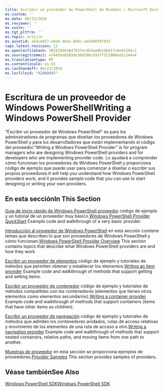 ```yaml
---
title: Escribir un proveedor de PowerShell de Windows | Microsoft Docs
ms.custom: ''
ms.date: 09/13/2016
ms.reviewer: ''
ms.suite: ''
ms.tgt_pltfrm: ''
ms.topic: article
ms.assetid: a54ce657-e0e0-4b3e-b9dc-aed39876f933
caps.latest.revision: 11
ms.openlocfilehash: 58252956184703fdcdb3aa9b1db617c6e91294c1
ms.sourcegitcommit: e7445ba8203da304286c591ff513900ad1c244a4
ms.translationtype: MT
ms.contentlocale: es-ES
ms.lasthandoff: 04/23/2019
ms.locfileid: "62080845"
---
```

# <a name="writing-a-windows-powershell-provider"></a><span data-ttu-id="92bb5-102">Escritura de un proveedor de Windows PowerShell</span><span class="sxs-lookup"><span data-stu-id="92bb5-102">Writing a Windows PowerShell Provider</span></span>

<span data-ttu-id="92bb5-103">"Escribir un proveedor de Windows PowerShell" es para los administradores de programas que diseñan los proveedores de Windows PowerShell y para los desarrolladores que están implementando el código del proveedor.</span><span class="sxs-lookup"><span data-stu-id="92bb5-103">"Writing a Windows PowerShell Provider" is for program managers who are designing Windows PowerShell providers and for developers who are implementing provider code.</span></span> <span data-ttu-id="92bb5-104">Lo ayudará a comprender cómo funcionan los proveedores de Windows PowerShell y proporciona código de ejemplo que puede usar para comenzar a diseñar o escribir sus propios proveedores.</span><span class="sxs-lookup"><span data-stu-id="92bb5-104">It will help you understand how Windows PowerShell providers work, and it provides sample code that you can use to start designing or writing your own providers.</span></span>

## <a name="in-this-section"></a><span data-ttu-id="92bb5-105">En esta sección</span><span class="sxs-lookup"><span data-stu-id="92bb5-105">In This Section</span></span>

<span data-ttu-id="92bb5-106">[Guía de inicio rápido de Windows PowerShell proveedor](./windows-powershell-provider-quickstart.md) código de ejemplo y un tutorial de un proveedor muy básico.</span><span class="sxs-lookup"><span data-stu-id="92bb5-106">[Windows PowerShell Provider QuickStart](./windows-powershell-provider-quickstart.md) Example code and walkthrough of a very basic provider.</span></span>

<span data-ttu-id="92bb5-107">[Introducción al proveedor de Windows PowerShell](./windows-powershell-provider-overview.md) en esta sección contiene temas que describen lo que son proveedores de Windows PowerShell y cómo funcionan.</span><span class="sxs-lookup"><span data-stu-id="92bb5-107">[Windows PowerShell Provider Overview](./windows-powershell-provider-overview.md) This section contains topics that describe what Windows PowerShell providers are and how they work.</span></span>

<span data-ttu-id="92bb5-108">[Escribir un proveedor de elementos](./writing-an-item-provider.md) código de ejemplo y tutoriales de métodos que permiten obtener y establecer los elementos.</span><span class="sxs-lookup"><span data-stu-id="92bb5-108">[Writing an item provider](./writing-an-item-provider.md) Example code and walkthrough of methods that support getting and setting items.</span></span>

<span data-ttu-id="92bb5-109">[Escribir un proveedor de contenedor](./writing-a-container-provider.md) código de ejemplo y tutoriales de métodos compatibles con los contenedores (elementos que tienen otros elementos como elementos secundarios).</span><span class="sxs-lookup"><span data-stu-id="92bb5-109">[Writing a container provider](./writing-a-container-provider.md) Example code and walkthrough of methods that support containers (items that have other items as children).</span></span>

<span data-ttu-id="92bb5-110">[Escribir un proveedor de navegación](./writing-a-navigation-provider.md) código de ejemplo y tutoriales de métodos que admiten los contenedores anidados, rutas de acceso relativas y movimiento de los elementos de una ruta de acceso a otro.</span><span class="sxs-lookup"><span data-stu-id="92bb5-110">[Writing a navigation provider](./writing-a-navigation-provider.md) Example code and walkthrough of methods that support nested containers, relative paths, and moving items from one path to another.</span></span>

<span data-ttu-id="92bb5-111">[Muestras de proveedor](./provider-samples.md) en esta sección se proporciona ejemplos de proveedores.</span><span class="sxs-lookup"><span data-stu-id="92bb5-111">[Provider Samples](./provider-samples.md) This section provides samples of providers.</span></span>

## <a name="see-also"></a><span data-ttu-id="92bb5-112">Véase también</span><span class="sxs-lookup"><span data-stu-id="92bb5-112">See Also</span></span>

[<span data-ttu-id="92bb5-113">Windows PowerShell SDK</span><span class="sxs-lookup"><span data-stu-id="92bb5-113">Windows PowerShell SDK</span></span>](../windows-powershell-reference.md)